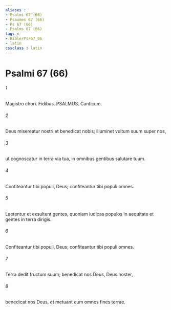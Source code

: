 ```yaml
---
aliases : 
- Psalmi 67 (66)
- Psaumes 67 (66)
- Ps 67 (66)
- Psalms 67 (66)
tags : 
- Bible/Ps/67_66
- latin
cssclass : latin
---
```


# Psalmi 67 (66)

###### 1
Magistro chori. Fidibus. PSALMUS. Canticum.
###### 2
Deus misereatur nostri et benedicat nobis; illuminet vultum suum super nos,
###### 3
ut cognoscatur in terra via tua, in omnibus gentibus salutare tuum.
###### 4
Confiteantur tibi populi, Deus; confiteantur tibi populi omnes.
###### 5
Laetentur et exsultent gentes, quoniam iudicas populos in aequitate et gentes in terra dirigis.
###### 6
Confiteantur tibi populi, Deus; confiteantur tibi populi omnes.
###### 7
Terra dedit fructum suum; benedicat nos Deus, Deus noster,
###### 8
benedicat nos Deus, et metuant eum omnes fines terrae.
